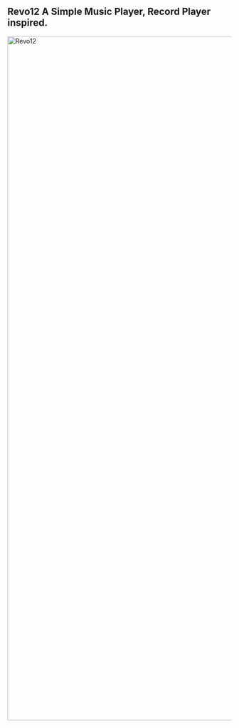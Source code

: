 ## Revo12 A Simple Music Player, Record Player inspired.
<img width="1535" alt="Revo12" src="https://github.com/user-attachments/assets/5f6485b5-ca7b-420d-b452-bd6f2c3ed8a8" />
